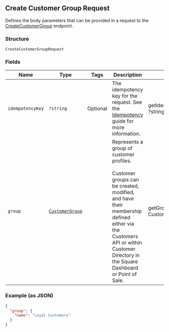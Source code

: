## Create Customer Group Request

Defines the body parameters that can be provided in a request to the
[CreateCustomerGroup](#endpoint-createcustomegroup) endpoint.

### Structure

`CreateCustomerGroupRequest`

### Fields

| Name | Type | Tags | Description | Getter | Setter |
|  --- | --- | --- | --- | --- | --- |
| `idempotencyKey` | `?string` | Optional | The idempotency key for the request. See the [Idempotency](https://developer.squareup.com/docs/basics/api101/idempotency)<br>guide for more information. | getIdempotencyKey(): ?string | setIdempotencyKey(?string idempotencyKey): void |
| `group` | [`CustomerGroup`](/doc/models/customer-group.md) |  | Represents a group of customer profiles.<br><br>Customer groups can be created, modified, and have their membership defined either via<br>the Customers API or within Customer Directory in the Square Dashboard or Point of Sale. | getGroup(): CustomerGroup | setGroup(CustomerGroup group): void |

### Example (as JSON)

```json
{
  "group": {
    "name": "Loyal Customers"
  }
}
```

